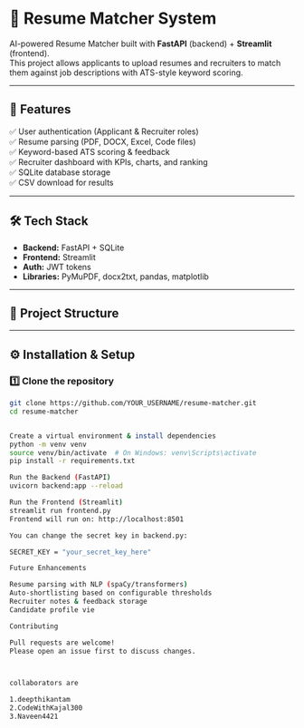 # 🚀 Resume Matcher System

AI-powered Resume Matcher built with **FastAPI** (backend) + **Streamlit** (frontend).  
This project allows applicants to upload resumes and recruiters to match them against job descriptions with ATS-style keyword scoring.

---

## 📌 Features

✅ User authentication (Applicant & Recruiter roles)  
✅ Resume parsing (PDF, DOCX, Excel, Code files)  
✅ Keyword-based ATS scoring & feedback  
✅ Recruiter dashboard with KPIs, charts, and ranking  
✅ SQLite database storage  
✅ CSV download for results  

---

## 🛠️ Tech Stack

- **Backend:** FastAPI + SQLite
- **Frontend:** Streamlit
- **Auth:** JWT tokens
- **Libraries:** PyMuPDF, docx2txt, pandas, matplotlib

---

## 📂 Project Structure



---

## ⚙️ Installation & Setup

### 1️⃣ Clone the repository

```bash
git clone https://github.com/YOUR_USERNAME/resume-matcher.git
cd resume-matcher


Create a virtual environment & install dependencies
python -m venv venv
source venv/bin/activate  # On Windows: venv\Scripts\activate
pip install -r requirements.txt

Run the Backend (FastAPI)
uvicorn backend:app --reload

Run the Frontend (Streamlit)
streamlit run frontend.py
Frontend will run on: http://localhost:8501

You can change the secret key in backend.py:

SECRET_KEY = "your_secret_key_here"

Future Enhancements

Resume parsing with NLP (spaCy/transformers)
Auto-shortlisting based on configurable thresholds
Recruiter notes & feedback storage
Candidate profile vie

Contributing

Pull requests are welcome!
Please open an issue first to discuss changes.



collaborators are

1.deepthikantam
2.CodeWithKajal300
3.Naveen4421

